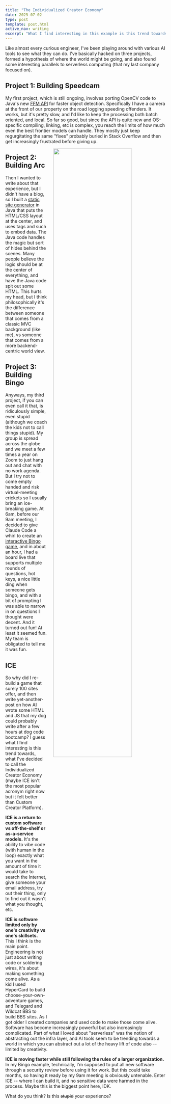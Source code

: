 ```yaml
---
title: "The Individualized Creator Economy"
date: 2025-07-02
type: post
template: post.html
active_nav: writing
excerpt: "What I find interesting in this example is this trend towards, what I'm calling to myself the Individualized Creator Economy, or ICE for sure."
---
```


Like almost every curious engineer, I've been playing around with various AI tools to see what they can do. I've basically hacked on three projects, formed a hypothesis of where the world might be going, and also found some interesting parallels to serverless computing (that my last company focused on).

## Project 1: Building Speedcam

My first project, which is still ongoing, involves porting OpenCV code to Java's new [FFM API](https://openjdk.org/jeps/454) for faster object detection. Specifically I have a camera at the front of our property on the road logging speeding offenders. It works, but it's pretty slow, and I'd like to keep the processing both batch oriented, and local. So far so good, but since the API is quite new and OS-specific compiling, linking, etc is complex, you reach the limits of how much even the best frontier models can handle. They mostly just keep regurgitating the same "fixes" probably buried in Stack Overflow and then get increasingly frustrated before giving up.

<img src="/assets/bingo.png" style="width: 70%; float: right; margin-left: 20px;" />

## Project 2: Building Arc
Then I wanted to write about that experience, but I didn't have a blog, so I built a [static site generator](/posts/2025-05-28-building-arc) in Java that puts the HTML/CSS layout at the center, and uses tags and such to embed data. The Java code handles the magic but sort of hides behind the scenes. Many people believe the logic should be at the center of everything, and have the Java code spit out some HTML. This hurts my head, but I think philosophically it's the difference between someone that comes from a classic MVC background (like me), vs someone that comes from a more backend-centric world view.

## Project 3: Building Bingo
Anyways, my third project, if you can even call it that, is ridiculously simple, even stupid (although we coach the kids not to call things stupid). My group is spread across the globe and we meet a few times a year on Zoom to just hang out and chat with no work agenda. But I try not to come empty handed and risk virtual-meeting crickets so I usually bring an ice-breaking game. At 6am, before our 9am meeting, I decided to give Claude Code a whirl to create an [interactive Bingo game](https://github.com/carimura/bingo), and in about an hour, I had a board live that supports multiple rounds of questions, hot keys, a nice little ding when someone gets bingo, and with a bit of prompting I was able to narrow in on questions I thought were decent. And it turned out fun! At least it seemed fun. My team is obligated to tell me it was fun.

## ICE

So why did I re-build a game that surely 100 sites offer, and then write yet-another-post on how AI wrote some HTML and JS that my dog could probably write after a few hours at dog code bootcamp? I guess what I find interesting is this trend towards, what I've decided to call the Individualized Creator Economy (maybe ICE isn't the most popular acronym right now but it felt better than Custom Creator Platform).

**ICE is a return to custom software vs off-the-shelf or as-a-service models.** It's the ability to vibe code (with human in the loop) exactly what you want in the amount of time it would take to search the Internet, give someone your email address, try out their thing, only to find out it wasn't what you thought, etc.

**ICE is software limited only by one's creativity vs one's skillsets.** This I think is the main point. Engineering is not just about writing code or soldering wires, it's about making something come alive. As a kid I used HyperCard to build choose-your-own-adventure games, and Telegard and Wildcat BBS to build BBS sites. As I got older I created companies and used code to make those come alive. Software has become increasingly powerful but also increasingly complicated. Part of what I loved about "serverless" was the notion of abstracting out the infra layer, and AI tools seem to be trending towards a world in which you can abstract out a lot of the heavy lift of code also -- limited by creativity.

**ICE is moving faster while still following the rules of a larger organization.** In my Bingo example, technically, I'm supposed to put all new software through a security review before using it for work. But this could take months, so having it ready by my 9am meeting is obviously untenable. Enter ICE -- where I can build it, and no sensitive data were harmed in the process. Maybe this is the biggest point here, IDK.

What do you think? Is this <span style="text-decoration: line-through;">stupid</span> your experience?